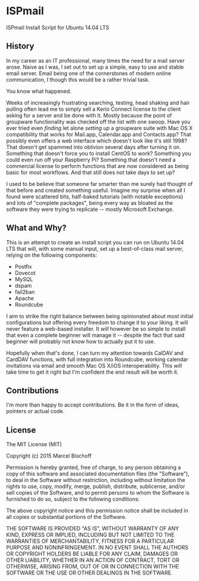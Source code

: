 # ISPmail

ISPmail Install Script for Ubuntu 14.04 LTS

## History

In my career as an IT professional, many times the need for a mail server arose. Naive as I was, I set out to set up a simple, easy to use and stable email server. Email being one of the cornerstones of modern online communication, I though this would be a rather trivial task.

You know what happened.

Weeks of increasingly frustrating searching, testing, head shaking and hair pulling often lead me to simply sell a Kerio Connect license to the client asking for a server and be done with it. Mostly because the point of groupware functionality was checked off the list with one swoop. Have you ever tried even *finding* let alone *setting up* a groupware suite with Mac OS X compatibility that works for Mail.app, Calendar.app and Contacts.app? That possibly even offers a web interface which doesn't look like it's still 1998? That doesn't get spammed into oblivion several days after turning it on. Something that doesn't force you to install CentOS to work? Something you could even run off your Raspberry Pi? Something that doesn't need a commercial license to perform functions that are now considered as being basic for most workflows. And that still does not take days to set up?

I used to be believe that someone far smarter than me surely had thought of that before and created something useful. Imagine my surprise when all I found were scattered bits, half-baked tutorials (with notable exceptions) and lots of "complete packages", being every way as bloated as the software they were trying to replicate -- mostly Microsoft Exchange.

## What and Why?

This is an attempt to create an install script you can run on Ubuntu 14.04 LTS that will, with some manual input, set up a best-of-class mail server, relying on the following components:

* Postfix
* Dovecot
* MySQL
* dspam
* fail2ban
* Apache
* Roundcube

I aim to strike the right balance between being opinionated about most initial configurations but offering every freedom to change it to your liking. It will never feature a web-based installer. It *will* however be so simple to install that even a complete beginner will manage it -- despite the fact that said beginner will probably not know how to actually put it to use.

Hopefully when that's done, I can turn my attention towards CalDAV and CardDAV functions, with full integration into Roundcube, working calendar invitations via email and smooth Mac OS X/iOS interoperability. This *will* take time to get it right but I'm confident the end result will be worth it.

## Contributions

I'm more than happy to accept contributions. Be it in the form of ideas, pointers or actual code.

## License

The MIT License (MIT)

Copyright (c) 2015 Marcel Bischoff

Permission is hereby granted, free of charge, to any person obtaining a copy
of this software and associated documentation files (the "Software"), to deal
in the Software without restriction, including without limitation the rights
to use, copy, modify, merge, publish, distribute, sublicense, and/or sell
copies of the Software, and to permit persons to whom the Software is
furnished to do so, subject to the following conditions:

The above copyright notice and this permission notice shall be included in all
copies or substantial portions of the Software.

THE SOFTWARE IS PROVIDED "AS IS", WITHOUT WARRANTY OF ANY KIND, EXPRESS OR
IMPLIED, INCLUDING BUT NOT LIMITED TO THE WARRANTIES OF MERCHANTABILITY,
FITNESS FOR A PARTICULAR PURPOSE AND NONINFRINGEMENT. IN NO EVENT SHALL THE
AUTHORS OR COPYRIGHT HOLDERS BE LIABLE FOR ANY CLAIM, DAMAGES OR OTHER
LIABILITY, WHETHER IN AN ACTION OF CONTRACT, TORT OR OTHERWISE, ARISING FROM,
OUT OF OR IN CONNECTION WITH THE SOFTWARE OR THE USE OR OTHER DEALINGS IN THE
SOFTWARE.
